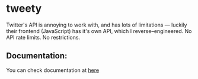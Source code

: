 # tweety
Twitter's API is annoying to work with, and has lots of limitations — luckily their frontend (JavaScript) has it's own API, which I reverse–engineered. No API rate limits. No restrictions.

## Documentation:
You can check documentation at  [here](https://github.com/mahrtayyab/tweety)